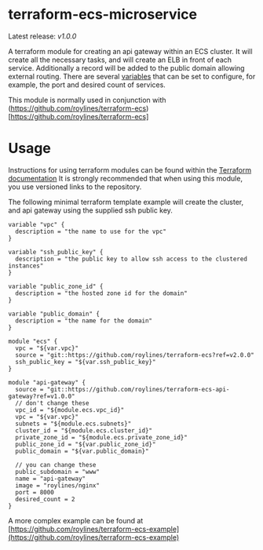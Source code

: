 # terraform-ecs-microservice
Latest release: *v1.0.0*

A terraform module for creating an api gateway within an ECS cluster.
It will create all the necessary tasks, and will create an ELB in front of each service. 
Additionally a record will be added to the public domain allowing external routing.
There are several [variables](https://github.com/roylines/terraform-ecs-api-gateway/blob/master/variables.tf) that can be set to configure, for example, the port and desired count of services.

This module is normally used in conjunction with (https://github.com/roylines/terraform-ecs)[https://github.com/roylines/terraform-ecs] 

# Usage 
Instructions for using terraform modules can be found within the [Terraform documentation](https://www.terraform.io/docs/modules/usage.html)
It is strongly recommended that when using this module, you use versioned links to the repository.

The following minimal terraform template example will create the cluster, and api gateway using the supplied ssh public key.

```
variable "vpc" {
  description = "the name to use for the vpc"
}

variable "ssh_public_key" {
  description = "the public key to allow ssh access to the clustered instances"
}

variable "public_zone_id" {
  description = "the hosted zone id for the domain"
}

variable "public_domain" {
  description = "the name for the domain"
}

module "ecs" {
  vpc = "${var.vpc}"
  source = "git::https://github.com/roylines/terraform-ecs?ref=v2.0.0" 
  ssh_public_key = "${var.ssh_public_key}"
}

module "api-gateway" {
  source = "git::https://github.com/roylines/terraform-ecs-api-gateway?ref=v1.0.0" 
  // don't change these
  vpc_id = "${module.ecs.vpc_id}"
  vpc = "${var.vpc}"
  subnets = "${module.ecs.subnets}"
  cluster_id = "${module.ecs.cluster_id}"
  private_zone_id = "${module.ecs.private_zone_id}"
  public_zone_id = "${var.public_zone_id}"
  public_domain = "${var.public_domain}"
  
  // you can change these
  public_subdomain = "www"
  name = "api-gateway"
  image = "roylines/nginx"
  port = 8000
  desired_count = 2
}

```

A more complex example can be found at [https://github.com/roylines/terraform-ecs-example](https://github.com/roylines/terraform-ecs-example) 

